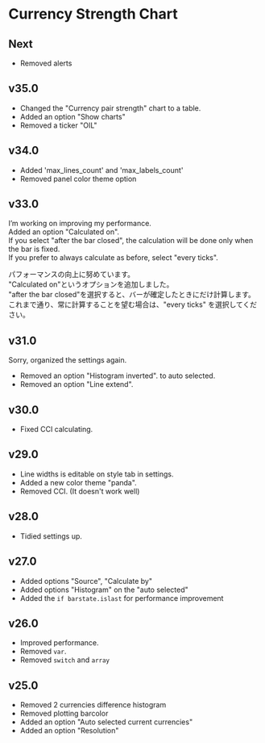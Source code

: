 # Currency Strength Chart
## Next
- Removed alerts

## v35.0
- Changed the "Currency pair strength" chart to a table.
- Added an option "Show charts"
- Removed a ticker "OIL"

## v34.0
- Added 'max_lines_count' and 'max_labels_count'
- Removed panel color theme option

## v33.0
I’m working on improving my performance.<br>
Added an option "Calculated on".<br>
If you select "after the bar closed", the calculation will be done only when the bar is fixed.<br>
If you prefer to always calculate as before, select "every ticks".<br>

パフォーマンスの向上に努めています。<br>
"Calculated on"というオプションを追加しました。<br>
"after the bar closed"を選択すると、バーが確定したときにだけ計算します。<br>
これまで通り、常に計算することを望む場合は、"every ticks" を選択してください。<br>


## v31.0
Sorry, organized the settings again.
- Removed an option "Histogram inverted". to auto selected.
- Removed an option "Line extend".

## v30.0
- Fixed CCI calculating.

## v29.0
- Line widths is editable on style tab in settings.
- Added a new color theme "panda".
- Removed CCI. (It doesn't work well)

## v28.0
- Tidied settings up.

## v27.0
- Added options "Source", "Calculate by"
- Added options "Histogram" on the "auto selected"
- Added the `if barstate.islast` for performance improvement

## v26.0
- Improved performance.
- Removed `var`.
- Removed `switch` and `array`

## v25.0
- Removed 2 currencies difference histogram
- Removed plotting barcolor
- Added an option "Auto selected current currencies"
- Added an option "Resolution"

